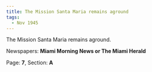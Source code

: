 ```yaml
---  
title: The Mission Santa Maria remains aground  
tags:  
  - Nov 1945  
---  
```

  
The Mission Santa Maria remains aground.  
  
Newspapers: **Miami Morning News or The Miami Herald**  
  
Page: **7**, Section: **A** 
